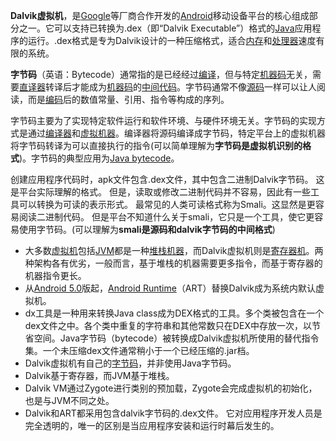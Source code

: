 **Dalvik虚拟机**，是[Google](https://zh.wikipedia.org/wiki/Google)等厂商合作开发的[Android](https://zh.wikipedia.org/wiki/Android)移动设备平台的核心组成部分之一。它可以支持已转换为.dex（即“Dalvik Executable”）格式的[Java](https://zh.wikipedia.org/wiki/Java)应用程序的运行。.dex格式是专为Dalvik设计的一种压缩格式，适合[内存](https://zh.wikipedia.org/wiki/%E5%86%85%E5%AD%98)和[处理器](https://zh.wikipedia.org/wiki/%E5%A4%84%E7%90%86%E5%99%A8)速度有限的系统。

**字节码**（英语：Bytecode）通常指的是已经经过[编译](https://zh.wikipedia.org/wiki/%E7%BC%96%E8%AF%91)，但与特定[机器码](https://zh.wikipedia.org/wiki/%E6%A9%9F%E5%99%A8%E7%A2%BC)无关，需要[直译器](https://zh.wikipedia.org/wiki/%E7%9B%B4%E8%AD%AF%E5%99%A8)转译后才能成为[机器码](https://zh.wikipedia.org/wiki/%E6%A9%9F%E5%99%A8%E7%A2%BC)的[中间代码](https://zh.wikipedia.org/wiki/%E4%B8%AD%E9%96%93%E8%AA%9E%E8%A8%80)。字节码通常不像[源码](https://zh.wikipedia.org/wiki/%E6%BA%90%E7%A2%BC)一样可以让人阅读，而是[编码](https://zh.wikipedia.org/wiki/%E7%B7%A8%E7%A2%BC)后的数值常量、引用、指令等构成的序列。

字节码主要为了实现特定软件运行和软件环境、与硬件环境无关。字节码的实现方式是通过[编译器](https://zh.wikipedia.org/wiki/%E7%B7%A8%E8%AD%AF%E5%99%A8)和[虚拟机器](https://zh.wikipedia.org/wiki/%E8%99%9B%E6%93%AC%E6%A9%9F%E5%99%A8)。编译器将源码编译成字节码，特定平台上的虚拟机器将字节码转译为可以直接执行的指令(可以简单理解为**字节码是虚拟机识别的格式**)。字节码的典型应用为[Java bytecode](https://zh.wikipedia.org/wiki/Java_bytecode)。

创建应用程序代码时，apk文件包含.dex文件，其中包含二进制Dalvik字节码。 这是平台实际理解的格式。 但是，读取或修改二进制代码并不容易，因此有一些工具可以转换为可读的表示形式。 最常见的人类可读格式称为Smali。这显然是更容易阅读二进制代码。 但是平台不知道什么关于smali，它只是一个工具，使它更容易使用字节码。(可以理解为**smali是源码和dalvik字节码的中间格式**)

* 大多数[虚拟机](https://zh.wikipedia.org/wiki/%E8%99%9A%E6%8B%9F%E6%9C%BA)包括[JVM](https://zh.wikipedia.org/wiki/JVM)都是一种[堆栈机器](https://zh.wikipedia.org/wiki/%E5%A0%86%E7%96%8A%E6%A9%9F%E5%99%A8)，而Dalvik虚拟机则是[寄存器机](https://zh.wikipedia.org/wiki/%E5%AF%84%E5%AD%98%E5%99%A8%E6%9C%BA)。两种架构各有优劣，一般而言，基于堆栈的机器需要更多指令，而基于寄存器的机器指令更长。
* 从[Android 5.0](https://zh.wikipedia.org/wiki/Android_5.0)版起，[Android Runtime](https://zh.wikipedia.org/wiki/Android_Runtime)（ART）替换Dalvik成为系统内默认虚拟机。
* dx工具是一种用来转换Java class成为DEX格式的工具。多个类被包含在一个dex文件之中。各个类中重复的字符串和其他常数只在DEX中存放一次，以节省空间。Java字节码（bytecode）被转换成Dalvik虚拟机所使用的替代指令集。一个未压缩dex文件通常稍小于一个已经压缩的.jar档。
* Dalvik虚拟机有自己的[字节码](https://zh.wikipedia.org/wiki/%E5%AD%97%E8%8A%82%E7%A0%81)，并非使用Java字节码。
* Dalvik基于寄存器，而JVM基于堆栈。
* Dalvik VM通过Zygote进行类别的预加载，Zygote会完成虚拟机的初始化，也是与JVM不同之处。
* Dalvik和ART都采用包含dalvik字节码的.dex文件。 它对应用程序开发人员是完全透明的，唯一的区别是当应用程序安装和运行时幕后发生的。